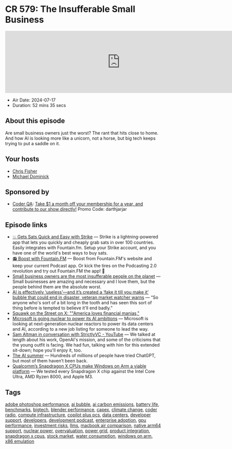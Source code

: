 # CR 579: The Insufferable Small Business

<iframe src="https://player.fireside.fm/v2/MLf2ZzhC+fI2j3roX?theme=dark" width="740" height="200" frameborder="0" scrolling="no"></iframe>

* Air Date: 2024-07-17
* Duration: 52 mins 35 secs

## About this episode

Are small business owners just the worst? The rant that hits close to home. And how AI is looking more like a unicorn, not a horse, but big tech keeps trying to put a saddle on it.

## Your hosts
* [Chris Fisher](https://coder.show/hosts/chrislas)
* [Michael Dominick](https://coder.show/hosts/michael)

## Sponsored by

  * [Coder QA](https://jupitersignal.memberful.com/checkout?plan=53334&coupon=darthjarjar): [Take $1 a month off your membership for a year, and contribute to our show directly!](https://jupitersignal.memberful.com/checkout?plan=53334&coupon=darthjarjar) Promo Code: darthjarjar



## Episode links

  * [💥 Gets Sats Quick and Easy with Strike](https://strike.me/ "💥 Gets Sats Quick and Easy with Strike") — Strike is a lightning-powered app that lets you quickly and cheaply grab sats in over 100 countries. Easily integrates with Fountain.fm. Setup your Strike account, and you have one of the world's best ways to buy sats.
  * [📻 Boost with Fountain.FM](https://fountain.fm/show/OWdse4h3MzNbS8Og5RJk "📻 Boost with Fountain.FM") — Boost from Fountain.FM's website and keep your current Podcast app. Or kick the tires on the Podcasting 2.0 revolution and try out Fountain.FM the app! 🚀
  * [Small business owners are the most insufferable people on the planet](https://www.reddit.com/r/unpopularopinion/comments/1aqpbnr/small_business_owners_are_the_most_insufferable/ "Small business owners are the most insufferable people on the planet") — Small businesses are amazing and necessary and I love them, but the people behind them are the absolute worst. 
  * [AI is effectively ‘useless’—and it’s created a ‘fake it till you make it’ bubble that could end in disaster, veteran market watcher warns](https://finance.yahoo.com/news/ai-effectively-useless-created-fake-194008129.html?guccounter=1 "AI is effectively ‘useless’—and it’s created a ‘fake it till you make it’ bubble that could end in disaster, veteran market watcher warns") — “So anyone who's sort of a bit long in the tooth and has seen this sort of thing before is tempted to believe it'll end badly.”
  * [Squawk on the Street on X: ""America loves financial manias,"](https://x.com/SquawkStreet/status/1810359584063705144 "Squawk on the Street on X: ")
  * [Microsoft is going nuclear to power its AI ambitions](https://www.theverge.com/2023/9/26/23889956/microsoft-next-generation-nuclear-energy-smr-job-hiring "Microsoft is going nuclear to power its AI ambitions") — Microsoft is looking at next-generation nuclear reactors to power its data centers and AI, according to a new job listing for someone to lead the way.
  * [Sam Altman in conversation with StrictlyVC - YouTube](https://www.youtube.com/watch?v=TzcJlKg2Rc0 "Sam Altman in conversation with StrictlyVC - YouTube") — We talked at length about his work, OpenAI's mission, and some of the criticisms that the young outfit is facing. We had fun, talking with him for this extended sit-down; hope you'll enjoy it, too. 
  * [The AI summer](https://www.ben-evans.com/benedictevans/2024/7/9/the-ai-summer "The AI summer") — Hundreds of millions of people have tried ChatGPT, but most of them haven’t been back.
  * [Qualcomm’s Snapdragon X CPUs make Windows on Arm a viable platform](https://www.theverge.com/24191671/copilot-plus-pcs-laptops-qualcomm-intel-amd-apple "Qualcomm’s Snapdragon X CPUs make Windows on Arm a viable platform") — We tested every Snapdragon X chip against the Intel Core Ultra, AMD Ryzen 8000, and Apple M3.



## Tags

[adobe photoshop performance](https://coder.show/tags/adobe%20photoshop%20performance), [ai bubble](https://coder.show/tags/ai%20bubble), [ai carbon emissions](https://coder.show/tags/ai%20carbon%20emissions), [battery life](https://coder.show/tags/battery%20life), [benchmarks](https://coder.show/tags/benchmarks), [bigtech](https://coder.show/tags/bigtech), [blender performance](https://coder.show/tags/blender%20performance), [capex](https://coder.show/tags/capex), [climate change](https://coder.show/tags/climate%20change), [coder radio](https://coder.show/tags/coder%20radio), [compute infrastructure](https://coder.show/tags/compute%20infrastructure), [copilot plus pcs](https://coder.show/tags/copilot%20plus%20pcs), [data centers](https://coder.show/tags/data%20centers), [developer support](https://coder.show/tags/developer%20support), [developers](https://coder.show/tags/developers), [development podcast](https://coder.show/tags/development%20podcast), [enterprise adoption](https://coder.show/tags/enterprise%20adoption), [gpu performance](https://coder.show/tags/gpu%20performance), [investment risks](https://coder.show/tags/investment%20risks), [llms](https://coder.show/tags/llms), [macbook air comparison](https://coder.show/tags/macbook%20air%20comparison), [native arm64 support](https://coder.show/tags/native%20arm64%20support), [nuclear power](https://coder.show/tags/nuclear%20power), [overvaluation](https://coder.show/tags/overvaluation), [power grid](https://coder.show/tags/power%20grid), [product integration](https://coder.show/tags/product%20integration), [snapdragon x cpus](https://coder.show/tags/snapdragon%20x%20cpus), [stock market](https://coder.show/tags/stock%20market), [water consumption](https://coder.show/tags/water%20consumption), [windows on arm](https://coder.show/tags/windows%20on%20arm), [x86 emulation](https://coder.show/tags/x86%20emulation)